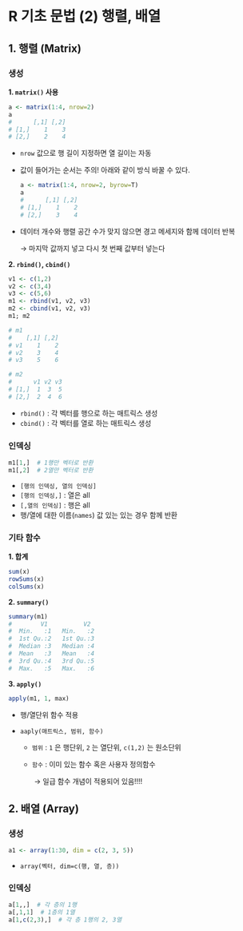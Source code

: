 # R 기초 문법 (2) 행렬, 배열

## 1. 행렬 (Matrix)

### 생성

**1. `matrix()` 사용**

```R
a <- matrix(1:4, nrow=2)
a
#      [,1] [,2]
# [1,]    1    3
# [2,]    2    4
```

* `nrow` 값으로 행 길이 지정하면 열 길이는 자동

* 값이 들어가는 순서는 주의! 아래와 같이 방식 바꿀 수 있다.

  ```R
  a <- matrix(1:4, nrow=2, byrow=T)
  a
  #      [,1] [,2]
  # [1,]    1    2
  # [2,]    3    4
  ```

* 데이터 개수와 행렬 공간 수가 맞지 않으면 경고 메세지와 함께 데이터 반복

  → 마지막 값까지 넣고 다시 첫 번째 값부터 넣는다



**2. `rbind()`,  `cbind()`**

```R
v1 <- c(1,2)
v2 <- c(3,4)
v3 <- c(5,6)
m1 <- rbind(v1, v2, v3)
m2 <- cbind(v1, v2, v3)
m1; m2

# m1
#    [,1] [,2]
# v1    1    2
# v2    3    4
# v3    5    6

# m2
#      v1 v2 v3
# [1,]  1  3  5
# [2,]  2  4  6

```

* `rbind()` :  각 벡터를 행으로 하는 매트릭스 생성
* `cbind()` :  각 벡터를 열로 하는 매트릭스 생성



### 인덱싱

```R
m1[1,]  # 1행만 벡터로 반환
m1[,2]  # 2열만 벡터로 반환
```

* `[행의 인덱싱, 열의 인덱싱]`
* `[행의 인덱싱,]` :  열은 all
* `[,열의 인덱싱]` :  행은 all
* 행/열에 대한 이름(`names`) 값 있는 있는 경우 함께 반환



### 기타 함수

**1. 합계**

```R
sum(x)
rowSums(x)
colSums(x)
```



**2. `summary()`**

```R
summary(m1)
#        V1          V2   
#  Min.   :1   Min.   :2  
#  1st Qu.:2   1st Qu.:3  
#  Median :3   Median :4  
#  Mean   :3   Mean   :4  
#  3rd Qu.:4   3rd Qu.:5  
#  Max.   :5   Max.   :6  
```



**3. `apply()`**

```R
apply(m1, 1, max)
```

* 행/열단위 함수 적용

* `aaply(매트릭스, 범위, 함수)`

  * `범위` :  `1` 은 행단위, `2` 는 열단위, `c(1,2)` 는 원소단위

  * `함수` : 이미 있는 함수 혹은 사용자 정의함수

    ​			→ 일급 함수 개념이 적용되어 있음!!!!





## 2. 배열 (Array)

### 생성

```R
a1 <- array(1:30, dim = c(2, 3, 5))
```

* `array(벡터, dim=c(행, 열, 층))`



### 인덱싱

```R
a[1,,]  # 각 층의 1행
a[,1,1]  # 1층의 1열
a[1,c(2,3),]  # 각 층 1행의 2, 3열
```

